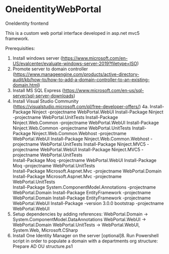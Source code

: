 # OneidentityWebPortal
OneIdentity frontend

This is a custom web portal interface developed in asp.net mvc5 framework.

Prerequisities:

1. Install windows server (https://www.microsoft.com/en-US/evalcenter/evaluate-windows-server-2019?filetype=ISO)
2. Promote server to domain controller (https://www.manageengine.com/products/active-directory-audit/kb/how-to/how-to-add-a-domain-controller-to-an-existing-domain.html)
3. Install MS SQL Express (https://www.microsoft.com/en-us/sql-server/sql-server-downloads)
4. Install Visual Studio Community (https://visualstudio.microsoft.com/pl/free-developer-offers/)
4a. 
Install-Package Ninject -projectname WebPortal.WebUI
    Install-Package Ninject -projectname WebPortal.UnitTests
Install-Package Ninject.Web.Common -projectname WebPortal.WebUI
    Install-Package Ninject.Web.Common -projectname WebPortal.UnitTests
Install-Package Ninject.Web.Common.Webhost -projectname WebPortal.WebUI
    Install-Package Ninject.Web.Common.Webhost -projectname WebPortal.UnitTests
Install-Package Ninject.MVC5 -projectname WebPortal.WebUI
    Install-Package Ninject.MVC5 -projectname WebPortal.UnitTests   
Install-Package Moq -projectname WebPortal.WebUI
    Install-Package Moq -projectname WebPortal.UnitTests   
Install-Package Microsoft.Aspnet.Mvc -projectname WebPortal.Domain
    Install-Package Microsoft.Aspnet.Mvc -projectname WebPortal.UnitTests   
Install-Package System.ComponentModel.Annotations -projectname WebPortal.Domain
Install-Package EntityFramework -projectname WebPortal.Domain
Install-Package EntityFramework -projectname WebPortal.WebUI
Install-Package -version 3.0.0 bootstrap -projectname WebPortal.WebUI
5. Setup dependencies by adding references:
WebPortal.Domain -> System.ComponentModel.DataAnnotations
WebPortal.WebUI -> WebPortal.Domain
WebPortal.UnitTests -> WebPortal.WebUI, System.Web, Microsoft.CSharp
7. Install One Identity Manager on the server
[optional]8. Run Powershell script in order to populate a domain with a departments org structure: Prepare AD OU structure.ps1
